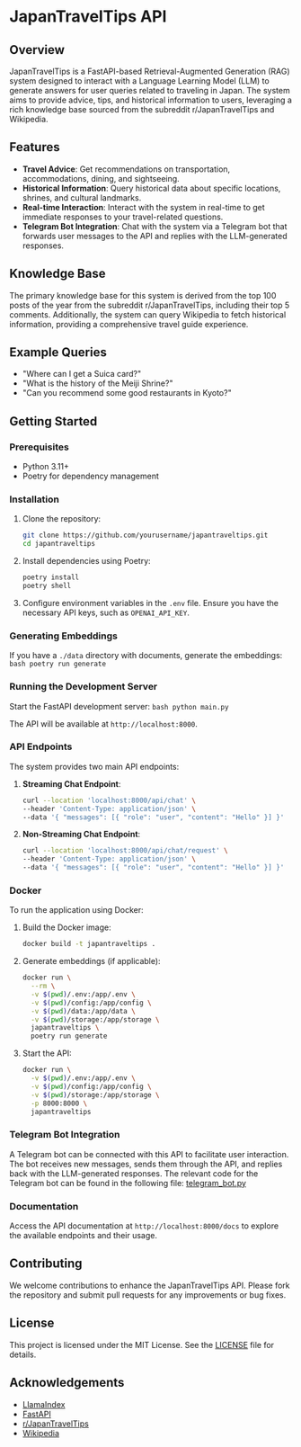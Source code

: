 # JapanTravelTips API

## Overview

JapanTravelTips is a FastAPI-based Retrieval-Augmented Generation (RAG) system designed to interact with a Language Learning Model (LLM) to generate answers for user queries related to traveling in Japan. The system aims to provide advice, tips, and historical information to users, leveraging a rich knowledge base sourced from the subreddit r/JapanTravelTips and Wikipedia.

## Features

- **Travel Advice**: Get recommendations on transportation, accommodations, dining, and sightseeing.
- **Historical Information**: Query historical data about specific locations, shrines, and cultural landmarks.
- **Real-time Interaction**: Interact with the system in real-time to get immediate responses to your travel-related 
questions.
- **Telegram Bot Integration**: Chat with the system via a Telegram bot that forwards user messages to the API and replies with the LLM-generated responses.


## Knowledge Base

The primary knowledge base for this system is derived from the top 100 posts of the year from the subreddit r/JapanTravelTips, including their top 5 comments. Additionally, the system can query Wikipedia to fetch historical information, providing a comprehensive travel guide experience.

## Example Queries

- "Where can I get a Suica card?"
- "What is the history of the Meiji Shrine?"
- "Can you recommend some good restaurants in Kyoto?"

## Getting Started

### Prerequisites

- Python 3.11+
- Poetry for dependency management

### Installation

1. Clone the repository:
    ```bash
    git clone https://github.com/yourusername/japantraveltips.git
    cd japantraveltips
    ```

2. Install dependencies using Poetry:
    ```bash
    poetry install
    poetry shell
    ```

3. Configure environment variables in the `.env` file. Ensure you have the necessary API keys, such as `OPENAI_API_KEY`.

### Generating Embeddings

If you have a `./data` directory with documents, generate the embeddings:
    ```bash
    poetry run generate
    ```


### Running the Development Server

Start the FastAPI development server:
    ```bash
    python main.py
    ```


The API will be available at `http://localhost:8000`.

### API Endpoints

The system provides two main API endpoints:

1. **Streaming Chat Endpoint**:
    ```bash
    curl --location 'localhost:8000/api/chat' \
    --header 'Content-Type: application/json' \
    --data '{ "messages": [{ "role": "user", "content": "Hello" }] }'
    ```

2. **Non-Streaming Chat Endpoint**:
    ```bash
    curl --location 'localhost:8000/api/chat/request' \
    --header 'Content-Type: application/json' \
    --data '{ "messages": [{ "role": "user", "content": "Hello" }] }'
    ```

### Docker

To run the application using Docker:

1. Build the Docker image:
    ```bash
    docker build -t japantraveltips .
    ```

2. Generate embeddings (if applicable):
    ```bash
    docker run \
      --rm \
      -v $(pwd)/.env:/app/.env \
      -v $(pwd)/config:/app/config \
      -v $(pwd)/data:/app/data \
      -v $(pwd)/storage:/app/storage \
      japantraveltips \
      poetry run generate
    ```

3. Start the API:
    ```bash
    docker run \
      -v $(pwd)/.env:/app/.env \
      -v $(pwd)/config:/app/config \
      -v $(pwd)/storage:/app/storage \
      -p 8000:8000 \
      japantraveltips
    ```

### Telegram Bot Integration

A Telegram bot can be connected with this API to facilitate user interaction. The bot receives new messages, sends them through the API, and replies back with the LLM-generated responses. The relevant code for the Telegram bot can be found in the following file: [telegram_bot.py](backend/app/telegram_bot.py)

### Documentation

Access the API documentation at `http://localhost:8000/docs` to explore the available endpoints and their usage.

## Contributing

We welcome contributions to enhance the JapanTravelTips API. Please fork the repository and submit pull requests for any improvements or bug fixes.

## License

This project is licensed under the MIT License. See the [LICENSE](LICENSE) file for details.

## Acknowledgements

- [LlamaIndex](https://www.llamaindex.ai/)
- [FastAPI](https://fastapi.tiangolo.com/)
- [r/JapanTravelTips](https://www.reddit.com/r/JapanTravelTips/)
- [Wikipedia](https://www.wikipedia.org/)
